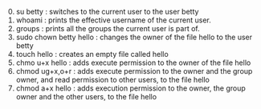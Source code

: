 0. su betty : switches to the current user to the user betty
1. whoami : prints the effective username of the current user.
2. groups : prints all the groups the current user is part of.
3. sudo chown betty hello : changes the owner of the file hello to the user betty
4. touch hello : creates an empty file called hello
5. chmo u+x hello : adds execute permission to the owner of the file hello
6. chmod ug+x,o+r : adds execute permission to the owner and the group owner, and read permission to other users, to the file hello
7. chmod a+x hello : adds execution permission to the owner, the group owner and the other users, to the file hello
